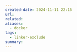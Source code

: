 ```yaml
---
created-date: 2024-11-11 22:15
url: 
related: 
aliases:
  - docker
tags:
  - linker-exclude
summary: 
---
```

